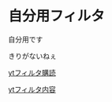# 自分用フィルタ
自分用です

きりがないねぇ

[ytフィルタ購読](https://subscribe.adblockplus.org/?location=https://raw.githubusercontent.com/necokan/filter/main/yt_filter.txt&title=うざゆーちゅ)

[ytフィルタ内容](https://raw.githubusercontent.com/necokan/filter/main/yt_filter.txt)
